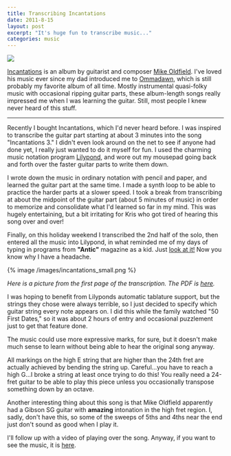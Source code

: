 ```yaml
---
title: Transcribing Incantations
date: 2011-8-15
layout: post
excerpt: "It's huge fun to transcribe music..."
categories: music
---
```


[![](http://ecx.images-amazon.com/images/I/41A5WSSZDJL._SL500_AA300_.jpg)](http://www.amazon.com/Incantations-Mike-Oldfield/dp/B000000I0H/ref=sr_1_2?ie=UTF8&qid=1313443505&sr=8-2)
  
  
[Incantations](http://www.amazon.com/Incantations-Mike-Oldfield/dp/B000000I0H/ref=sr_1_2?ie=UTF8&qid=1313443505&sr=8-2) is
an album by guitarist and composer [Mike Oldfield](http://en.wikipedia.org/wiki/Mike_Oldfield).
I've loved his music ever since my dad introduced me to [Ommadawn](http://www.amazon.com/Ommadawn-Mike-Oldfield/dp/B003DO13OC/ref=pd_sim_m_3),
which is still probably my favorite album of all time. Mostly instrumental
quasi-folky music with occasional ripping guitar parts, these album-length
songs really impressed me when I was learning the guitar. Still, most people
I knew never heard of this stuff.
  
---
  
Recently I bought Incantations, which I'd never heard before. I was inspired
to transcribe the guitar part starting at about 3 minutes into the song
"Incantations 3." I didn't even look around on the net to see if anyone
had done yet, I really just wanted to do it myself for fun. I used the
charming music notation program [Lilypond](http://lilypond.org/),
and wore out my mousepad going back and forth over the faster guitar parts
to write them down.
  
  
I wrote down the music in ordinary notation with pencil and paper, and
learned the guitar part at the same time. I made a synth loop to be able
to practice the harder parts at a slower speed. I took a break from transcribing
at about the midpoint of the guitar part (about 5 minutes of music) in
order to memorize and consolidate what I'd learned so far in my mind. This
was hugely entertaining, but a bit irritating for Kris who got tired of
hearing this song over and over!
  
  
Finally, on this holiday weekend I transcribed the 2nd half of the solo,
then entered all the music into Lilypond, in what reminded me of my days
of typing in programs from **"Antic"** magazine as a 
kid. Just [look at it!](/assets/other/incantations3.ly) Now
you know why I have a headache.
  
  

{% image /images/incantations_small.png %}
  
_Here is a picture from the first page of the transcription. 
The PDF is [here](/assets/other/incantations3.pdf)._
  
  
I was hoping to benefit from Lilyponds automatic tablature support, but
the strings they chose were always terrible, so I just decided to specify
which guitar string every note appears on. I did this while the family
watched "50 First Dates," so it was about 2 hours of entry and occasional
puzzlement just to get that feature done.
  
  
The music could use more expressive marks, for sure, but it doesn't make
much sense to learn without being able to hear the original song anyway.
  
  
All markings on the high E string that are higher than the 24th fret are
actually achieved by bending the string up. Careful...you have to reach
a high G...I broke a string at least once trying to do this! You really
need a 24-fret guitar to be able to play this piece unless you occasionally
transpose something down by an octave.
  
  
Another interesting thing about this song is that Mike Oldfield apparently
had a Gibson SG guitar with **amazing** intonation in the high fret region.
I, sadly, don't have this, so some of the sweeps of 5ths and 4ths near
the end just don't sound as good when I play it.
  
  
I'll follow up with a video of playing over the song. Anyway, if you want
to see the music, it is [here](http://www.mountainwerks.org/mwmusic/incantations3.pdf).
